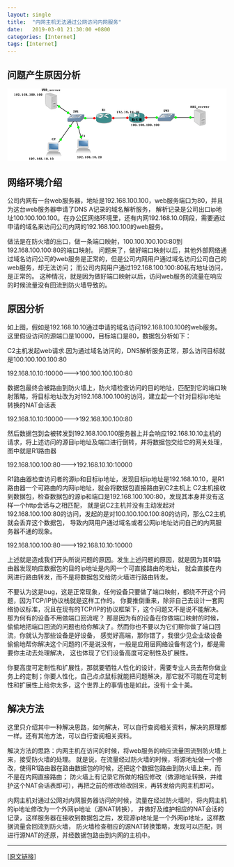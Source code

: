 ```yaml
---
layout: single
title:  "内网主机无法通过公网访问内网服务"
date:   2019-03-01 21:30:00 +0800
categories: [Internet]
tags: [Internet]
---
```


## 问题产生原因分析

![intranet service](/assets/images/posts/20190301-intranet-service.png)

## 网络环境介绍

公司内网有一台web服务器，地址是192.168.100.100，web服务端口为80，并且为这台web服务器申请了DNS A记录的域名解析服务，
解析记录是公司出口ip地址100.100.100.100。在办公区网络环境里，还有内网192.168.10.0网段，需要通过申请的域名来访问公司内网的192.168.100.100的web服务。

做法是在防火墙的出口，做一条端口映射，100.100.100.100:80到192.168.100.100:80的端口映射。
问题来了，做好端口映射以后，其他外部网络通过域名访问公司的web服务是正常的，但是公司内网用户通过域名访问公司自己的web服务，却无法访问；
而公司内网用户通过192.168.100.100:80私有地址访问，是正常的。
这种情况，就是因为做好端口映射以后，访问web服务的流量在响应的时候流量没有回流到防火墙导致的。

## 原因分析

如上图，假如是192.168.10.10通过申请的域名访问192.168.100.100的web服务。这里假设访问的源端口是10000，目标端口是80，数据包分析如下：

C2主机发起web请求.因为通过域名访问的，DNS解析服务正常，那么访问目标就是100.100.100.100:80

192.168.10.10:10000--->100.100.100.100:80
 
数据包最终会被路由到防火墙上，防火墙检查访问的目的地址，匹配到它的端口映射策略，将目标地址改为对192.168.100.100的访问，建立起一个针对目标ip地址转换的NAT会话表

192.168.10.10:10000--->192.168.100.100:80
 
然后数据包到会被转发到192.168.100.100服务器上并会响应192.168.10.10主机的请求，将上述访问的源目ip地址及端口进行倒转，并将数据包交给它的网关处理，图中就是R1路由器

192.168.100.100:80--->192.168.10.10:10000
 
R1路由器检查访问者的源ip和目标ip地址，发现目标ip地址是192.168.10.10，是R1路由器一个可路由的内网ip地址，就会将数据包直接路由到C2主机上
C2主机接收到数据包，检查数据包的源ip和端口是192.168.100.100:80，发现其本身并没有这样一个http会话与之相匹配，
就是说C2主机并没有主动发起对192.168.100.100:80的访问，发起的是对100.100.100.100:80的访问，那么C2主机就会丢弃这个数据包，
导致内网用户通过域名或者公网ip地址访问自己的内网服务器不通的现象。

192.168.100.100:80--->192.168.10.10:10000
 
上述就是造成我们开头所说问题的原因。发生上述问题的原因，就是因为其R1路由器发现响应数据包的目的ip地址是内网一个可直接路由的地址，
就会直接在内网进行路由转发，而不是将数据包交给防火墙进行路由转发。

不要认为这是bug，这是正常现象，任何设备只要做了端口映射，都绕不开这个问题，因为TCP/IP协议栈就是这样工作的。
你要推倒重来，除非自己去设计一套网络协议标准，况且在现有的TCP/IP的协议框架下，这个问题又不是说不能解决。那为何有的设备不用做端口回流呢？
那是因为有的设备在你做端口映射的时候，偷偷地把端口回流的问题也给你解决了。然而你也不要以为它们帮你做了端口回流，你就认为那些设备是好设备，
感觉好高端，那你错了，我很少见企业级设备偷偷地帮你解决这个问题的(不是说没有，一般是应用层网络设备有这个)，都是需要你主动去处理解决，
这也体现了它们设备高度可定制性及扩展性。

你要高度可定制性和扩展性，那就要牺牲人性化的设计，需要专业人员去帮你做业务上的定制；你要人性化，自己点点鼠标就能把问题解决，那它就不可能在可定制性和扩展性上给你太多，这个世界上的事情也是如此，没有十全十美。

## 解决方法

这里只介绍其中一种解决思路，如何解决，可以自行查阅相关资料，解决的原理都一样。还有其他方法，可以自行查阅相关资料。

解决方法的思路：内网主机在访问的时候，将web服务的响应流量回流到防火墙上来，接受防火墙的处理。
就是说，在流量经过防火墙的时候，将源地址做一个修改，使得R1路由器在路由数据包的时候，还把这个数据包路由到防火墙上来，而不是在内网直接路由；
防火墙上有记录它所做的相应修改（做源地址转换，并维护这个NAT会话表即可），再把之前的修改给改回来，再转发给内网主机即可。

内网主机对通过公网对内网服务器访问的时候，流量在经过防火墙时，将内网主机的ip地址修改为一个外网ip地址（源NAT转换），
并做好及维护相应的NAT会话的记录，这样服务器在接收到数据包之后，发现源ip地址是一个外网ip地址，这样数据流量会回流到防火墙，
防火墙检查相应的源NAT转换策略，发现可以匹配，则进行源NAT的还原，并经数据包路由到内网的主机中。

---

[[原文链接](https://www.cnblogs.com/wangpanda/p/7552608.html)]
